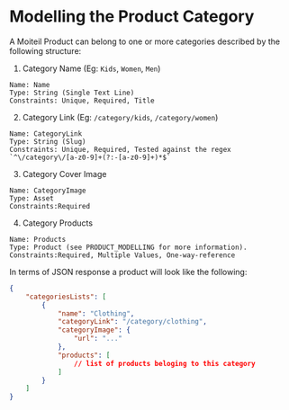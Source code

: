 # Modelling the Product Category

A Moiteil Product can belong to one or more categories described by the following structure:

1. Category Name (Eg: `Kids`, `Women`, `Men`)

```
Name: Name
Type: String (Single Text Line)
Constraints: Unique, Required, Title
```

2. Category Link (Eg: `/category/kids`, `/category/women`)

```
Name: CategoryLink
Type: String (Slug)
Constraints: Unique, Required, Tested against the regex `^\/category\/[a-z0-9]+(?:-[a-z0-9]+)*$`
```

3. Category Cover Image

```
Name: CategoryImage
Type: Asset
Constraints:Required
```

4. Category Products

```
Name: Products
Type: Product (see PRODUCT_MODELLING for more information).
Constraints:Required, Multiple Values, One-way-reference
```

In terms of JSON response a product will look like the following:

```json
{
	"categoriesLists": [
		{
			"name": "Clothing",
			"categoryLink": "/category/clothing",
			"categoryImage": {
				"url": "..."
			},
			"products": [
				// list of products beloging to this category
			]
		}
	]
}
```
